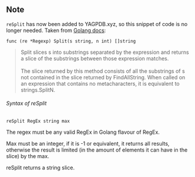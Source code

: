 ## Note
`reSplit` has now been added to YAGPDB.xyz, so this snippet of code is no longer needed. Taken from [Golang docs](https://golang.org/pkg/regexp/#example_Regexp_Split):
```
func (re *Regexp) Split(s string, n int) []string
```
> Split slices s into substrings separated by the expression and returns a slice of the substrings between those expression matches.<br><br>
The slice returned by this method consists of all the substrings of s not contained in the slice returned by FindAllString. When called on an expression that contains no metacharacters, it is equivalent to strings.SplitN.
###### Syntax of reSplit
```
reSplit RegEx string max
```
The regex must be any valid RegEx in Golang flavour of RegEx.

Max must be an integer, if it is -1 or equivalent, it returns all results, otherwise the result is limited (in the amount of elements it can have in the slice) by the max.

reSplit returns a string slice.

